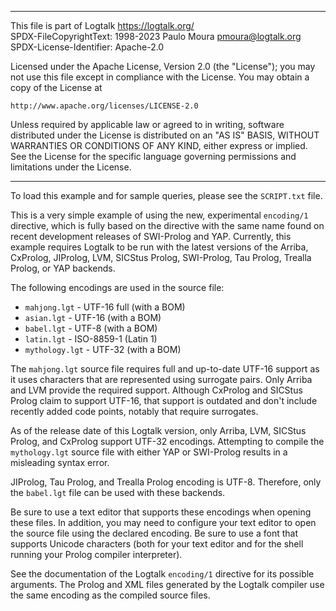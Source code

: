 ________________________________________________________________________

This file is part of Logtalk <https://logtalk.org/>  
SPDX-FileCopyrightText: 1998-2023 Paulo Moura <pmoura@logtalk.org>  
SPDX-License-Identifier: Apache-2.0

Licensed under the Apache License, Version 2.0 (the "License");
you may not use this file except in compliance with the License.
You may obtain a copy of the License at

    http://www.apache.org/licenses/LICENSE-2.0

Unless required by applicable law or agreed to in writing, software
distributed under the License is distributed on an "AS IS" BASIS,
WITHOUT WARRANTIES OR CONDITIONS OF ANY KIND, either express or implied.
See the License for the specific language governing permissions and
limitations under the License.
________________________________________________________________________


To load this example and for sample queries, please see the `SCRIPT.txt`
file.

This is a very simple example of using the new, experimental `encoding/1`
directive, which is fully based on the directive with the same name found 
on recent development releases of SWI-Prolog and YAP. Currently, this 
example requires Logtalk to be run with the latest versions of the Arriba,
CxProlog, JIProlog, LVM, SICStus Prolog, SWI-Prolog, Tau Prolog, Trealla
Prolog, or YAP backends.

The following encodings are used in the source file:

- `mahjong.lgt`   - UTF-16 full (with a BOM)
- `asian.lgt`     - UTF-16 (with a BOM)
- `babel.lgt`     - UTF-8 (with a BOM)
- `latin.lgt`     - ISO-8859-1 (Latin 1)
- `mythology.lgt` - UTF-32 (with a BOM)

The `mahjong.lgt` source file requires full and up-to-date UTF-16 support
as it uses characters that are represented using surrogate pairs. Only
Arriba and LVM provide the required support. Although CxProlog and SICStus
Prolog claim to support UTF-16, that support is outdated and don't include
recently added code points, notably that require surrogates.

As of the release date of this Logtalk version, only Arriba, LVM, SICStus
Prolog, and  CxProlog support UTF-32 encodings. Attempting to compile the
`mythology.lgt`  source file with either YAP or SWI-Prolog results in a
misleading syntax  error.

JIProlog, Tau Prolog, and Trealla Prolog encoding is UTF-8. Therefore,
only the `babel.lgt` file can be used with these backends.

Be sure to use a text editor that supports these encodings when opening 
these files. In addition, you may need to configure your text editor to 
open the source file using the declared encoding. Be sure to use a font 
that supports Unicode characters (both for your text editor and for the 
shell running your Prolog compiler interpreter).

See the documentation of the Logtalk `encoding/1` directive for its possible 
arguments. The Prolog and XML files generated by the Logtalk compiler use 
the same encoding as the compiled source files.
